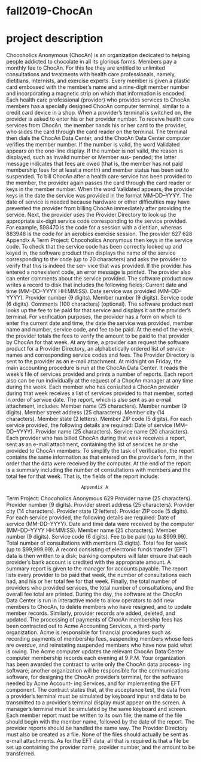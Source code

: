 # fall2019-ChocAn

# project description

Chocoholics Anonymous (ChocAn) is an organization dedicated to helping people addicted to chocolate in all its glorious forms. Members pay a monthly fee to ChocAn. For this fee they are entitled to unlimited consultations and treatments with health care professionals, namely, dietitians, internists, and exercise experts. Every member is given a plastic card embossed with the member’s name and a nine-digit member number and incorporating a magnetic strip on which that information is encoded. Each health care professional (provider) who provides services to ChocAn members has a specially designed ChocAn computer terminal, similar to a credit card device in a shop. When a provider’s terminal is switched on, the provider is asked to enter his or her provider number.
To receive health care services from ChocAn, the member hands his or her card to the provider, who slides the card through the card reader on the terminal. The terminal then dials the ChocAn Data Center, and the ChocAn Data Center computer verifies the member number. If the number is valid, the word Validated appears on the one-line display. If the number is not valid, the reason is displayed, such as Invalid number or Member sus- pended; the latter message indicates that fees are owed (that is, the member has not paid membership fees for at least a month) and member status has been set to suspended.
To bill ChocAn after a health care service has been provided to the member, the provider again passes the card through the card reader or keys in the member number. When the word Validated appears, the provider keys in the date the service was provided in the format MM–DD–YYYY. The date of service is needed because hardware or other difficulties may have prevented the provider from billing ChocAn immediately after providing the service. Next, the provider uses the Provider Directory to look up the appropriate six-digit service code corresponding to the service provided. For example, 598470 is the code for a session with a dietitian, whereas 883948 is the code for an aerobics exercise session. The provider
 627
                                628 Appendix A
Term Project: Chocoholics Anonymous
then keys in the service code. To check that the service code has been correctly looked up and keyed in, the software product then displays the name of the service corresponding to the code (up to 20 characters) and asks the provider to verify that this is indeed the ser- vice that was provided. If the provider has entered a nonexistent code, an error message is printed. The provider also can enter comments about the service provided.
The software product now writes a record to disk that includes the following fields:
Current date and time (MM–DD–YYYY HH:MM:SS). Date service was provided (MM–DD–YYYY). Provider number (9 digits).
Member number (9 digits).
Service code (6 digits).
Comments (100 characters) (optional).
The software product next looks up the fee to be paid for that service and displays it on the provider’s terminal. For verification purposes, the provider has a form on which to enter the current date and time, the date the service was provided, member name and number, service code, and fee to be paid. At the end of the week, the provider totals the fees to verify the amount to be paid to that provider by ChocAn for that week.
At any time, a provider can request the software product for a Provider Directory, an alphabetically ordered list of service names and corresponding service codes and fees. The Provider Directory is sent to the provider as an e-mail attachment.
At midnight on Friday, the main accounting procedure is run at the ChocAn Data Center. It reads the week’s file of services provided and prints a number of reports. Each report also can be run individually at the request of a ChocAn manager at any time during the week.
Each member who has consulted a ChocAn provider during that week receives a list of services provided to that member, sorted in order of service date. The report, which is also sent as an e-mail attachment, includes:
Member name (25 characters). Member number (9 digits).
Member street address (25 characters). Member city (14 characters).
Member state (2 letters).
Member ZIP code (5 digits).
For each service provided, the following details are required:
Date of service (MM–DD–YYYY). Provider name (25 characters). Service name (20 characters).
Each provider who has billed ChocAn during that week receives a report, sent as an e-mail attachment, containing the list of services he or she provided to ChocAn members. To simplify the task of verification, the report contains the same information as that entered on the provider’s form, in the order that the data were received by the computer. At the end of the report is a summary including the number of consultations with members and the total fee for that week. That is, the fields of the report include:

                                Appendix A
Term Project: Chocoholics Anonymous 629
Provider name (25 characters). Provider number (9 digits).
Provider street address (25 characters). Provider city (14 characters).
Provider state (2 letters).
Provider ZIP code (5 digits).
For each service provided, the following details are required:
Date of service (MM–DD–YYYY).
Date and time data were received by the computer (MM–DD–YYYY HH:MM:SS). Member name (25 characters).
Member number (9 digits).
Service code (6 digits).
Fee to be paid (up to $999.99).
Total number of consultations with members (3 digits). Total fee for week (up to $99,999.99).
A record consisting of electronic funds transfer (EFT) data is then written to a disk; banking computers will later ensure that each provider’s bank account is credited with the appropriate amount.
A summary report is given to the manager for accounts payable. The report lists every provider to be paid that week, the number of consultations each had, and his or her total fee for that week. Finally, the total number of providers who provided services, the total number of consultations, and the overall fee total are printed.
During the day, the software at the ChocAn Data Center is run in interactive mode to allow operators to add new members to ChocAn, to delete members who have resigned, and to update member records. Similarly, provider records are added, deleted, and updated.
The processing of payments of ChocAn membership fees has been contracted out to Acme Accounting Services, a third-party organization. Acme is responsible for financial procedures such as recording payments of membership fees, suspending members whose fees are overdue, and reinstating suspended members who have now paid what is owing. The Acme computer updates the relevant ChocAn Data Center computer membership records each evening at 9 P.M.
Your organization has been awarded the contract to write only the ChocAn data process- ing software; another organization will be responsible for the communications software, for designing the ChocAn provider’s terminal, for the software needed by Acme Account- ing Services, and for implementing the EFT component. The contract states that, at the acceptance test, the data from a provider’s terminal must be simulated by keyboard input and data to be transmitted to a provider’s terminal display must appear on the screen. A manager’s terminal must be simulated by the same keyboard and screen. Each member report must be written to its own file; the name of the file should begin with the member name, followed by the date of the report. The provider reports should be handled the same way. The Provider Directory must also be created as a file. None of the files should actually be sent as e-mail attachments. As for the EFT data, all that is required is that a file be set up containing the provider name, provider number, and the amount to be transferred.
